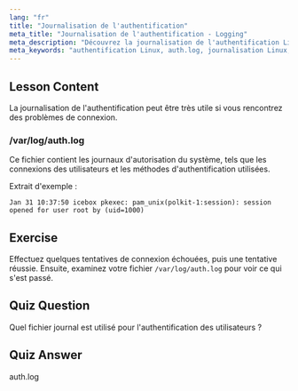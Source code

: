 ```yaml
---
lang: "fr"
title: "Journalisation de l'authentification"
meta_title: "Journalisation de l'authentification - Logging"
meta_description: "Découvrez la journalisation de l'authentification Linux avec /var/log/auth.log. Comprenez les connexions des utilisateurs et dépannez les problèmes d'accès avec ce guide essentiel."
meta_keywords: "authentification Linux, auth.log, journalisation Linux, connexion utilisateur, sécurité Linux, débutant, tutoriel, guide"
---
```


## Lesson Content

La journalisation de l'authentification peut être très utile si vous rencontrez des problèmes de connexion.

### /var/log/auth.log

Ce fichier contient les journaux d'autorisation du système, tels que les connexions des utilisateurs et les méthodes d'authentification utilisées.

Extrait d'exemple :

```plaintext
Jan 31 10:37:50 icebox pkexec: pam_unix(polkit-1:session): session opened for user root by (uid=1000)
```

## Exercise

Effectuez quelques tentatives de connexion échouées, puis une tentative réussie. Ensuite, examinez votre fichier `/var/log/auth.log` pour voir ce qui s'est passé.

## Quiz Question

Quel fichier journal est utilisé pour l'authentification des utilisateurs ?

## Quiz Answer

auth.log

